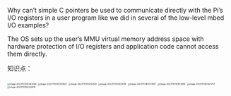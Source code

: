 Why can’t simple C pointers be used to communicate directly with the Pi’s I/O registers in a user program like we did in several of the low-level mbed I/O examples? 

The OS sets up the user’s MMU virtual memory address space with hardware protection of I/O registers and application code cannot access them directly. 

知识点：

<img src="/Users/pb/Documents/My-study-notes/pictures/image-20231113145343094.png" alt="image-20231113145343094" style="zoom:33%;" />

<img src="/Users/pb/Documents/My-study-notes/pictures/image-20231113145330925.png" alt="image-20231113145330925" style="zoom:33%;" />

<img src="/Users/pb/Documents/My-study-notes/pictures/image-20231113155612429.png" alt="image-20231113155612429" style="zoom:33%;" />

<img src="/Users/pb/Documents/My-study-notes/pictures/image-20231113155629118.png" alt="image-20231113155629118" style="zoom:33%;" />

<img src="/Users/pb/Documents/My-study-notes/pictures/image-20231113162157807.png" alt="image-20231113162157807" style="zoom:33%;" />

<img src="/Users/pb/Documents/My-study-notes/pictures/image-20231113161513996.png" alt="image-20231113161513996" style="zoom:33%;" />

<img src="/Users/pb/Documents/My-study-notes/pictures/image-20231113161823707.png" alt="image-20231113161823707" style="zoom:33%;" />

<img src="/Users/pb/Documents/My-study-notes/pictures/image-20231113162232915.png" alt="image-20231113162232915" style="zoom:33%;" />









